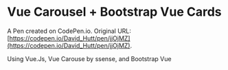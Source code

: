 # Vue Carousel + Bootstrap Vue Cards

A Pen created on CodePen.io. Original URL: [https://codepen.io/David_Hutt/pen/jjOjMZ](https://codepen.io/David_Hutt/pen/jjOjMZ).

Using Vue.Js, Vue Carouse by ssense, and Bootstrap Vue